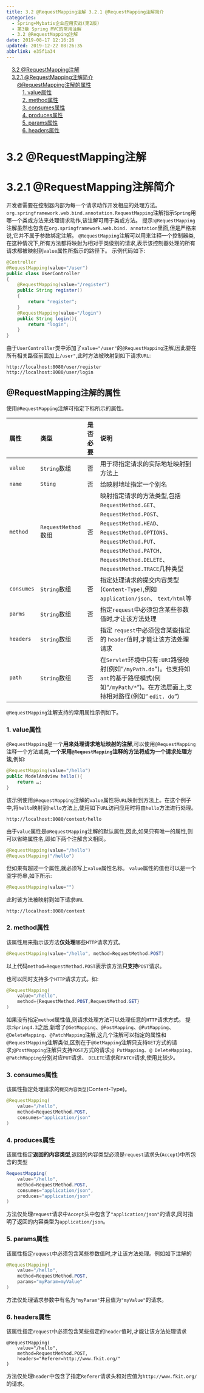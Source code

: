 ```yaml
---
title: 3.2 @RequestMapping注解 3.2.1 @RequestMapping注解简介
categories: 
  - Spring+Mybatis企业应用实战(第2版)
  - 第3章 Spring MVC的常用注解
  - 3.2 @RequestMapping注解
date: 2019-08-17 12:16:26
updated: 2019-12-22 08:26:35
abbrlink: e35f1a34
---
```

<div id='my_toc'><a href="/JavaReadingNotes/e35f1a34/#3-2-@RequestMapping注解" class="header_1">3.2 @RequestMapping注解</a><br><a href="/JavaReadingNotes/e35f1a34/#3-2-1-@RequestMapping注解简介" class="header_1">3.2.1 @RequestMapping注解简介</a><br><a href="/JavaReadingNotes/e35f1a34/#@RequestMapping注解的属性" class="header_2">@RequestMapping注解的属性</a><br><a href="/JavaReadingNotes/e35f1a34/#1-value属性" class="header_3">1. value属性</a><br><a href="/JavaReadingNotes/e35f1a34/#2-method属性" class="header_3">2. method属性</a><br><a href="/JavaReadingNotes/e35f1a34/#3-consumes属性" class="header_3">3. consumes属性</a><br><a href="/JavaReadingNotes/e35f1a34/#4-produces属性" class="header_3">4. produces属性</a><br><a href="/JavaReadingNotes/e35f1a34/#5-params属性" class="header_3">5. params属性</a><br><a href="/JavaReadingNotes/e35f1a34/#6-headers属性" class="header_3">6. headers属性</a><br></div>
<style>.header_1{margin-left: 1em;}.header_2{margin-left: 2em;}.header_3{margin-left: 3em;}.header_4{margin-left: 4em;}.header_5{margin-left: 5em;}.header_6{margin-left: 6em;}</style>
<!--more-->
<script>if (navigator.platform.search('arm')==-1){document.getElementById('my_toc').style.display = 'none';}var e,p = document.getElementsByTagName('p');while (p.length>0) {e = p[0];e.parentElement.removeChild(e);}</script>

<!--end-->
<!--SSTStart-->
# 3.2 @RequestMapping注解 #
# 3.2.1 @RequestMapping注解简介 #
开发者需要在控制器内部为每一个请求动作开发相应的处理方法。`org.springframework.web.bind.annotation.RequestMapping`注解指示`Spring`用哪一个类或方法来处理请求动作,该注解可用于类或方法。
提示:`@RequestMapping`注解虽然也包含在`org.springframework.web.bind. annotation`里面,但是严格来说,它并不属于参数绑定注解。
`@RequestMapping`注解可以用来注释一个控制器类,在这种情况下,所有方法都将映射为相对于类级别的请求,表示该控制器处理的所有请求都被映射到`value`属性所指示的路径下。
示例代码如下:
```java
@Controller
@RequestMapping(value="/user")
public class UserController
{
    @RequestMapping(value="/register")
    public String register()
    {
        return "register";
    }
    @RequestMapping(value="/login")
    public String login(){
        return "login";
    }
}
```
由于`UserController`类中添加了`value="/user"`的`@RequestMapping`注解,因此要在所有相关路径前面加上`/user"`,此时方法被映射到如下请求`URL`:
```
http://localhost:8080/user/register
http://localhost:8080/user/login
```
## @RequestMapping注解的属性 ##
使用`@RequestMapping`注解可指定下标所示的属性。

|属性|类型|是否必要|说明|
|:---|:---|:---|:---|
|`value`|`String`数组|否|用于将指定请求的实际地址映射到方法上|
|`name`|`Sting`|否|给映射地址指定一个别名|
|`method`|`RequestMethod`数组|否|映射指定请求的方法类型,包括`RequestMethod.GET`、`RequestMethod.POST`、`RequestMethod.HEAD`、 `RequestMethod.OPTIONS`、`RequestMethod.PUT`、 `RequestMethod.PATCH`、`RequestMethod.DELETE`、 `RequestMethod.TRACE`几种类型|
|`consumes`|`String`数组|否|指定处理请求的提交内容类型(`Content-Type)`,例如 `application/json`、 `text/html`等|
|`parms`|`String`数组|否|指定`request`中必须包含某些参数值时,才让该方法处理|
|`headers`|`String`数组|否|指定 `request`中必须包含某些指定的 `header`值时,才能让该方法处理请求|
|`path`|`String`数组|否|在`Servlet`环境中只有`:URI`路径映射(例如“`/myPath.do`")。也支持如`ant`的基于路径模式(例如“`/myPath/*`”)。在方法层面上,支持相对路径(例如“ `edit. do`”)|

`@RequestMapping`注解支持的常用属性示例如下。
### 1. value属性 ###
`@RequestMapping`是一个**用来处理请求地址映射的注解**,可以使用`@RequestMapping`注释一个方法或类,**一个采用`@RequestMapping`注释的方法将成为一个请求处理方法**,例如:
```java
@RequestMapping(value="/hello")
public ModelAndview hello(){
    return …;
}
```
该示例使用`@RequestMapping`注解的`value`属性将`URL`映射到方法上。在这个例子中,将`hello`映射到`hello`方法上,使用如下`URL`访问应用时将由`hello`方法进行处理。
```
http://localhost:8080/context/hello
```
由于`value`属性是`@RequestMapping`注解的默认属性,因此,如果只有唯一的属性,则可以省略属性名,即如下两个注解含义相同。
```java
@RequestMapping(value="/hello")
@RequestMapping("/hello")
```
但如果有超过一个属性,就必须写上`value`属性名称。
`value`属性的值也可以是一个空字符串,如下所示:
```java
@RequestMapping(value="")
```
此时该方法被映射到如下请求`URL`
```
http://localhost:8080/context
```
### 2. method属性 ###
该属性用来指示该方法**仅处理**哪些`HTTP`请求方式。
```java
@RequestMapping(value="/hello", method=RequestMethod.POST)
```
以上代码`method=RequestMethod.POST`表示该方法**只支持**`POST`请求。

也可以同时支持多个`HTTP`请求方式。如:
```java
@RequestMapping(
    value="/hello",
    method={RequestMethod.POST,RequestMethod.GET}
)
```
如果没有指定`method`属性值,则请求处理方法可以处理任意的`HTTP`请求方式。
提示:`Spring4.3`之后,新增了`@GetMapping`、`@PostMapping`、`@PutMapping`、`@DeleteMapping`、`@PatchMapping`注解,这几个注解可以指定的属性和`@RequestMapping`注解类似,区别在于`@GetMapping`注解只支持`GET`方式的请求;`@PostMapping`注解只支持`POST`方式的请求;`@ PutMapping`、`@ DeleteMapping`、`@PatchMapping`分别对应`PUT`请求、 `DELETE`请求和`PATCH`请求,使用比较少。
### 3. consumes属性 ###
该属性指定处理请求的`提交内容类型`(Content-Type)。
```java
@RequestMapping(
    value="/hello",
    method=RequestMethod.POST,
    consumes="application/json"
)
```
### 4. produces属性 ###
该属性指定**返回的内容类型**,返回的内容类型必须是`request`请求头(`Accept`)中所包含的类型
```java
RequestMapping(
    value="/hello",
    method=RequestMethod.POST,
    consumes="application/json",
    produces="application/json"
)
```
方法仅处理`request`请求中`Accept`头中包含了`"application/json"`的请求,同时指明了返回的内容类型为`application/json`。
### 5. params属性 ###
该属性指定`request`中必须包含某些参数值时,才让该方法处理。例如如下注解的
```java
@RequestMapping(
    value="/hello",
    method=RequestMethod.POST,
    params="myParam=myValue"
)
```
方法仅处理请求参数中有名为`"myParam"`并且值为`"myValue"`的请求。
### 6. headers属性 ###
该属性指定`request`中必须包含某些指定的`header`值时,才能让该方法处理请求
```
@RequestMapping(
    value="/hello", 
    method=RequestMethod.POST,
    headers="Referer=http://www.fkit.org/"
)
```
方法仅处理`header`中包含了指定`Referer`请求头和对应值为`http://www.fkit.org/`的请求。
<!--SSTStop-->

